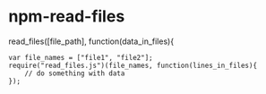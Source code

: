 # npm-read-files
read_files([file_path], function(data_in_files){

```
var file_names = ["file1", "file2"];
require("read_files.js")(file_names, function(lines_in_files){
    // do something with data
});
```
